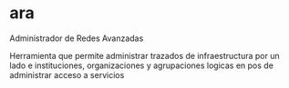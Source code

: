 ara
===

Administrador de Redes Avanzadas

Herramienta que permite administrar trazados de infraestructura por un lado e instituciones, organizaciones y agrupaciones logicas en pos de administrar acceso a servicios
